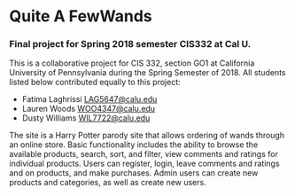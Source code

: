 # Quite A FewWands
### Final project for Spring 2018 semester CIS332 at Cal U.

This is a collaborative project for CIS 332, section GO1 at California University of Pennsylvania during the Spring Semester of 2018. All students listed below contributed equally to this project: 

- Fatima Laghrissi LAG5647@calu.edu
- Lauren Woods WOO4347@calu.edu
- Dusty Williams WIL7722@calu.edu

The site is a Harry Potter parody site that allows ordering of wands through an online store. Basic functionality includes the ability to browse the available products, search, sort, and filter, view comments and ratings for individual products. Users can register, login, leave comments and ratings and on products, and make purchases. Admin users can create new products and categories, as well as create new users. 

